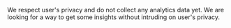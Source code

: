 We respect user's privacy and do not collect any analytics data yet. We are looking for a way to get some insights without intruding on user's privacy.
